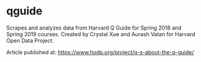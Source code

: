 # qguide
Scrapes and analyzes data from Harvard Q Guide for Spring 2018 and Spring 2019 courses. Created by Crystal Xue and Aurash Vatan for Harvard Open Data Project.

Article published at: https://www.hodp.org/project/q-s-about-the-q-guide/
